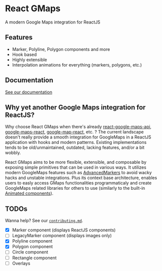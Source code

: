# React GMaps

A modern Google Maps integration for ReactJS

## Features

- Marker, Polyline, Polygon components and more
- Hook based
- Highly extensible
- Interpolation animations for everything (markers, polygons, etc.)

## Documentation

[See our documentation](/docs/index.md)

## Why yet another Google Maps integration for ReactJS?

Why choose React GMaps when there's already [react-google-maps-api](https://github.com/JustFly1984/react-google-maps-api), [google-maps-react](https://github.com/fullstackreact/google-maps-react), [google-map-react](https://github.com/google-map-react/google-map-react), etc. ?
The current landscape doesn't really provide a smooth integration for GoogleMaps in a ReactJS application with hooks and modern patterns.
Existing implementations tends to be old/unmaintained, outdated, lacking features, and/or a bit wobbly.

React GMaps aims to be more flexible, extensible, and composable by exposing simple primitives that can be used in various ways.
It utilizes modern GoogleMaps features such as [AdvancedMarkers](https://developers.google.com/maps/documentation/javascript/reference/advanced-markers) to avoid wacky hacks and unstable integrations.
Plus its context base architecture, enables users to easly access GMaps functionalities programmaticaly and create GoogleMaps related libraries for others to use (similarly to the built-in [Animated components](/docs/components/gmaps-animated-marker.md)).

## TODOs

Wanna help? See our [`contributing.md`](/CONTRIBUTING.md).

- [x] Marker component (displays ReactJS components)
- [ ] LegacyMarker component (displays images only)
- [x] Polyline component
- [x] Polygon component
- [ ] Circle component
- [ ] Rectangle component
- [ ] Overlays
